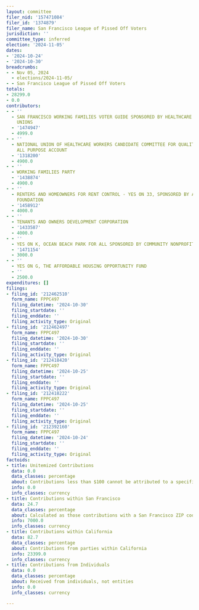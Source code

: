 ```yaml
---
layout: committee
filer_nid: '157471084'
filer_id: '1374879'
filer_name: San Francisco League of Pissed Off Voters
jurisdiction: ''
committee_type: inferred
election: '2024-11-05'
dates:
- '2024-10-24'
- '2024-10-30'
breadcrumbs:
- - Nov 05, 2024
  - elections/2024-11-05/
- - San Francisco League of Pissed Off Voters
totals:
- 28299.0
- 0.0
contributors:
- - ''
  - SAN FRANCISCO WORKING FAMILIES VOTER GUIDE SPONSORED BY HEALTHCARE AND HOSPITALITY
    UNIONS
  - '1474947'
  - 4999.0
- - ''
  - NATIONAL UNION OF HEALTHCARE WORKERS CANDIDATE COMMITTEE FOR QUALITY PATIENT CARE,
    ALL PURPOSE ACCOUNT
  - '1318200'
  - 4900.0
- - ''
  - WORKING FAMILIES PARTY
  - '1438874'
  - 4900.0
- - ''
  - RENTERS AND HOMEOWNERS FOR RENT CONTROL - YES ON 33, SPONSORED BY AIDS HEALTHCARE
    FOUNDATION
  - '1458912'
  - 4000.0
- - ''
  - TENANTS AND OWNERS DEVELOPMENT CORPORATION
  - '1433587'
  - 4000.0
- - ''
  - YES ON K, OCEAN BEACH PARK FOR ALL SPONSORED BY COMMUNITY NONPROFITS
  - '1471154'
  - 3000.0
- - ''
  - YES ON G, THE AFFORDABLE HOUSING OPPORTUNITY FUND
  - ''
  - 2500.0
expenditures: []
filings:
- filing_id: '212462510'
  form_name: FPPC497
  filing_datetime: '2024-10-30'
  filing_startdate: ''
  filing_enddate: ''
  filing_activity_type: Original
- filing_id: '212462497'
  form_name: FPPC497
  filing_datetime: '2024-10-30'
  filing_startdate: ''
  filing_enddate: ''
  filing_activity_type: Original
- filing_id: '212418420'
  form_name: FPPC497
  filing_datetime: '2024-10-25'
  filing_startdate: ''
  filing_enddate: ''
  filing_activity_type: Original
- filing_id: '212418222'
  form_name: FPPC497
  filing_datetime: '2024-10-25'
  filing_startdate: ''
  filing_enddate: ''
  filing_activity_type: Original
- filing_id: '212392160'
  form_name: FPPC497
  filing_datetime: '2024-10-24'
  filing_startdate: ''
  filing_enddate: ''
  filing_activity_type: Original
factoids:
- title: Unitemized Contributions
  data: 0.0
  data_classes: percentage
  about: Contributions less than $100 cannot be attributed to a specific individual
  info: 0.0
  info_classes: currency
- title: Contributions within San Francisco
  data: 24.7
  data_classes: percentage
  about: Calculated as those contributions with a San Francisco ZIP code
  info: 7000.0
  info_classes: currency
- title: Contributions within California
  data: 82.7
  data_classes: percentage
  about: Contributions from parties within California
  info: 23399.0
  info_classes: currency
- title: Contributions from Individuals
  data: 0.0
  data_classes: percentage
  about: Received from individuals, not entities
  info: 0.0
  info_classes: currency

---
```


